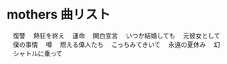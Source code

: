 # mothers 曲リスト
　復讐
　熱狂を終え
　運命
　関白宣言
　いつか結婚しても
　元彼女として
　僕の事情
　噂
　燃える偉人たち
　こっちみてきいて
　永遠の夏休み
　幻
　シャトルに乗って
